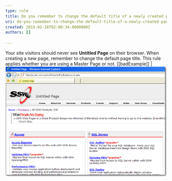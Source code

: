```yaml
---
type: rule
title: Do you remember to change the default title of a newly created page?
uri: do-you-remember-to-change-the-default-title-of-a-newly-created-page
created: 2015-02-16T02:00:34.0000000Z
authors: []

---
```


Your site visitors should never see **Untitled Page** on     their browser. When creating a new page, remember to change the     default page title. This rule applies whether you are using a Master     Page or not.
 [[badExample]]
| ![A page with the default title ![Page with a good title](../../assets/GoodTitle.jpg)](../../assets/BadTitle.jpg)
